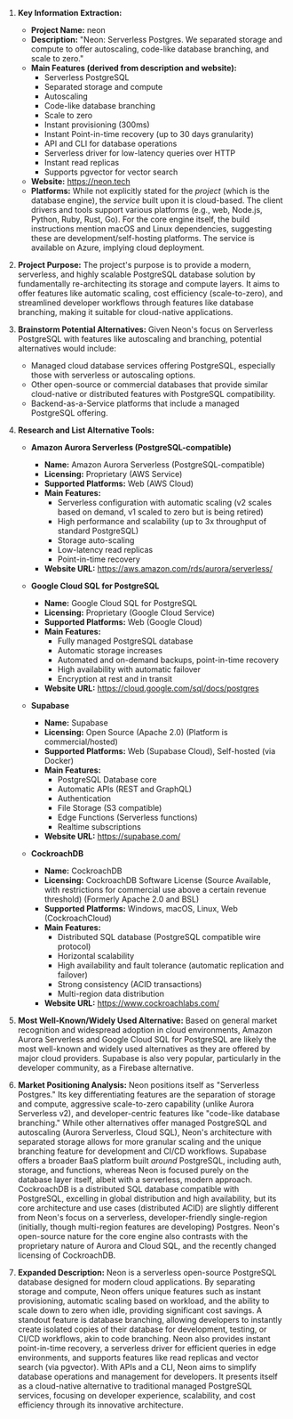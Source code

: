 1.  **Key Information Extraction:**
    *   **Project Name:** neon
    *   **Description:** "Neon: Serverless Postgres. We separated storage and compute to offer autoscaling, code-like database branching, and scale to zero."
    *   **Main Features (derived from description and website):**
        *   Serverless PostgreSQL
        *   Separated storage and compute
        *   Autoscaling
        *   Code-like database branching
        *   Scale to zero
        *   Instant provisioning (300ms)
        *   Instant Point-in-time recovery (up to 30 days granularity)
        *   API and CLI for database operations
        *   Serverless driver for low-latency queries over HTTP
        *   Instant read replicas
        *   Supports pgvector for vector search
    *   **Website:** https://neon.tech
    *   **Platforms:** While not explicitly stated for the *project* (which is the database engine), the *service* built upon it is cloud-based. The client drivers and tools support various platforms (e.g., web, Node.js, Python, Ruby, Rust, Go). For the core engine itself, the build instructions mention macOS and Linux dependencies, suggesting these are development/self-hosting platforms. The service is available on Azure, implying cloud deployment.

2.  **Project Purpose:**
    The project's purpose is to provide a modern, serverless, and highly scalable PostgreSQL database solution by fundamentally re-architecting its storage and compute layers. It aims to offer features like automatic scaling, cost efficiency (scale-to-zero), and streamlined developer workflows through features like database branching, making it suitable for cloud-native applications.

3.  **Brainstorm Potential Alternatives:**
    Given Neon's focus on Serverless PostgreSQL with features like autoscaling and branching, potential alternatives would include:
    *   Managed cloud database services offering PostgreSQL, especially those with serverless or autoscaling options.
    *   Other open-source or commercial databases that provide similar cloud-native or distributed features with PostgreSQL compatibility.
    *   Backend-as-a-Service platforms that include a managed PostgreSQL offering.

4.  **Research and List Alternative Tools:**

    *   **Amazon Aurora Serverless (PostgreSQL-compatible)**
        *   **Name:** Amazon Aurora Serverless (PostgreSQL-compatible)
        *   **Licensing:** Proprietary (AWS Service)
        *   **Supported Platforms:** Web (AWS Cloud)
        *   **Main Features:**
            *   Serverless configuration with automatic scaling (v2 scales based on demand, v1 scaled to zero but is being retired)
            *   High performance and scalability (up to 3x throughput of standard PostgreSQL)
            *   Storage auto-scaling
            *   Low-latency read replicas
            *   Point-in-time recovery
        *   **Website URL:** https://aws.amazon.com/rds/aurora/serverless/

    *   **Google Cloud SQL for PostgreSQL**
        *   **Name:** Google Cloud SQL for PostgreSQL
        *   **Licensing:** Proprietary (Google Cloud Service)
        *   **Supported Platforms:** Web (Google Cloud)
        *   **Main Features:**
            *   Fully managed PostgreSQL database
            *   Automatic storage increases
            *   Automated and on-demand backups, point-in-time recovery
            *   High availability with automatic failover
            *   Encryption at rest and in transit
        *   **Website URL:** https://cloud.google.com/sql/docs/postgres

    *   **Supabase**
        *   **Name:** Supabase
        *   **Licensing:** Open Source (Apache 2.0) (Platform is commercial/hosted)
        *   **Supported Platforms:** Web (Supabase Cloud), Self-hosted (via Docker)
        *   **Main Features:**
            *   PostgreSQL Database core
            *   Automatic APIs (REST and GraphQL)
            *   Authentication
            *   File Storage (S3 compatible)
            *   Edge Functions (Serverless functions)
            *   Realtime subscriptions
        *   **Website URL:** https://supabase.com/

    *   **CockroachDB**
        *   **Name:** CockroachDB
        *   **Licensing:** CockroachDB Software License (Source Available, with restrictions for commercial use above a certain revenue threshold) (Formerly Apache 2.0 and BSL)
        *   **Supported Platforms:** Windows, macOS, Linux, Web (CockroachCloud)
        *   **Main Features:**
            *   Distributed SQL database (PostgreSQL compatible wire protocol)
            *   Horizontal scalability
            *   High availability and fault tolerance (automatic replication and failover)
            *   Strong consistency (ACID transactions)
            *   Multi-region data distribution
        *   **Website URL:** https://www.cockroachlabs.com/

5.  **Most Well-Known/Widely Used Alternative:**
    Based on general market recognition and widespread adoption in cloud environments, Amazon Aurora Serverless and Google Cloud SQL for PostgreSQL are likely the most well-known and widely used alternatives as they are offered by major cloud providers. Supabase is also very popular, particularly in the developer community, as a Firebase alternative.

6.  **Market Positioning Analysis:**
    Neon positions itself as "Serverless Postgres." Its key differentiating features are the separation of storage and compute, aggressive scale-to-zero capability (unlike Aurora Serverless v2), and developer-centric features like "code-like database branching." While other alternatives offer managed PostgreSQL and autoscaling (Aurora Serverless, Cloud SQL), Neon's architecture with separated storage allows for more granular scaling and the unique branching feature for development and CI/CD workflows. Supabase offers a broader BaaS platform built *around* PostgreSQL, including auth, storage, and functions, whereas Neon is focused purely on the database layer itself, albeit with a serverless, modern approach. CockroachDB is a distributed SQL database compatible with PostgreSQL, excelling in global distribution and high availability, but its core architecture and use cases (distributed ACID) are slightly different from Neon's focus on a serverless, developer-friendly single-region (initially, though multi-region features are developing) Postgres. Neon's open-source nature for the core engine also contrasts with the proprietary nature of Aurora and Cloud SQL, and the recently changed licensing of CockroachDB.

7.  **Expanded Description:**
    Neon is a serverless open-source PostgreSQL database designed for modern cloud applications. By separating storage and compute, Neon offers unique features such as instant provisioning, automatic scaling based on workload, and the ability to scale down to zero when idle, providing significant cost savings. A standout feature is database branching, allowing developers to instantly create isolated copies of their database for development, testing, or CI/CD workflows, akin to code branching. Neon also provides instant point-in-time recovery, a serverless driver for efficient queries in edge environments, and supports features like read replicas and vector search (via pgvector). With APIs and a CLI, Neon aims to simplify database operations and management for developers. It presents itself as a cloud-native alternative to traditional managed PostgreSQL services, focusing on developer experience, scalability, and cost efficiency through its innovative architecture.
